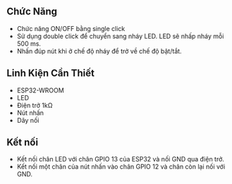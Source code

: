 ## Chức Năng
- Chức năng ON/OFF bằng single click
- Sử dụng double click để chuyển sang nháy LED. LED sẽ nhấp nháy mỗi 500 ms.
- Nhấn đúp nút khi ở chế độ nháy để trở về chế độ bật/tắt.
## Linh Kiện Cần Thiết
- ESP32-WROOM
- LED
- Điện trở 1kΩ
- Nút nhấn
- Dây nối
## Kết nối
- Kết nối chân LED với chân GPIO 13 của ESP32 và nối GND qua điện trở.
- Kết nối một chân của nút nhấn vào chân GPIO 12 và chân còn lại nối với GND.